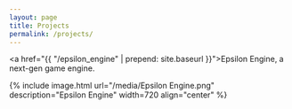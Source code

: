 ```yaml
---
layout: page
title: Projects
permalink: /projects/
---
```



<eps><a href="{{ "/epsilon_engine" | prepend: site.baseurl }}">Epsilon Engine, a next-gen game engine.</a></eps>

{% include image.html url="/media/Epsilon Engine.png" description="Epsilon Engine" width=720 align="center" %}
